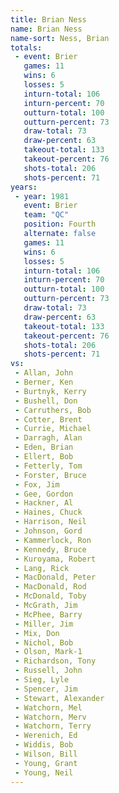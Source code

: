 ```yaml
---
title: Brian Ness
name: Brian Ness
name-sort: Ness, Brian
totals:
 - event: Brier
   games: 11
   wins: 6
   losses: 5
   inturn-total: 106
   inturn-percent: 70
   outturn-total: 100
   outturn-percent: 73
   draw-total: 73
   draw-percent: 63
   takeout-total: 133
   takeout-percent: 76
   shots-total: 206
   shots-percent: 71
years:
 - year: 1981
   event: Brier
   team: "QC"
   position: Fourth
   alternate: false
   games: 11
   wins: 6
   losses: 5
   inturn-total: 106
   inturn-percent: 70
   outturn-total: 100
   outturn-percent: 73
   draw-total: 73
   draw-percent: 63
   takeout-total: 133
   takeout-percent: 76
   shots-total: 206
   shots-percent: 71
vs:
 - Allan, John
 - Berner, Ken
 - Burtnyk, Kerry
 - Bushell, Don
 - Carruthers, Bob
 - Cotter, Brent
 - Currie, Michael
 - Darragh, Alan
 - Eden, Brian
 - Ellert, Bob
 - Fetterly, Tom
 - Forster, Bruce
 - Fox, Jim
 - Gee, Gordon
 - Hackner, Al
 - Haines, Chuck
 - Harrison, Neil
 - Johnson, Gord
 - Kammerlock, Ron
 - Kennedy, Bruce
 - Kuroyama, Robert
 - Lang, Rick
 - MacDonald, Peter
 - MacDonald, Rod
 - McDonald, Toby
 - McGrath, Jim
 - McPhee, Barry
 - Miller, Jim
 - Mix, Don
 - Nichol, Bob
 - Olson, Mark-1
 - Richardson, Tony
 - Russell, John
 - Sieg, Lyle
 - Spencer, Jim
 - Stewart, Alexander
 - Watchorn, Mel
 - Watchorn, Merv
 - Watchorn, Terry
 - Werenich, Ed
 - Widdis, Bob
 - Wilson, Bill
 - Young, Grant
 - Young, Neil
---
```

